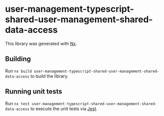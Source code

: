 # user-management-typescript-shared-user-management-shared-data-access

This library was generated with [Nx](https://nx.dev).

## Building

Run `nx build user-management-typescript-shared-user-management-shared-data-access` to build the library.

## Running unit tests

Run `nx test user-management-typescript-shared-user-management-shared-data-access` to execute the unit tests via [Jest](https://jestjs.io).
